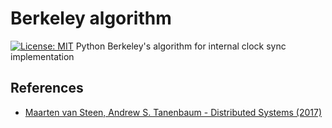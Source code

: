 # Berkeley algorithm
[![License: MIT](https://img.shields.io/badge/License-MIT-yellow.svg)](https://opensource.org/licenses/MIT)
Python Berkeley's algorithm for internal clock sync implementation

## References
- [Maarten van Steen, Andrew S. Tanenbaum - Distributed Systems (2017)](https://books.google.com.br/books?id=c77GAQAACAAJ&dq=tanenbaum+distributed&hl=pt-BR&sa=X&ved=0ahUKEwid4fvirMziAhX6GrkGHTGhDdkQ6AEINzAC)
